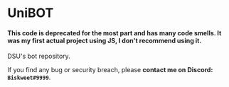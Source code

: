 # UniBOT

#### This code is deprecated for the most part and has many code smells. It was my first actual project using JS, I don't recommend using it.

DSU's bot repository.

If you find any bug or security breach, please **contact me on Discord: `Biskweet#9999`**.
